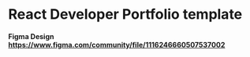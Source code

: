 # React Developer Portfolio template
#### Figma Design https://www.figma.com/community/file/1116246660507537002

